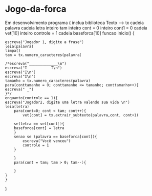 # Jogo-da-forca
Em desenvolvimento
programa
{
		inclua biblioteca Texto --> tx
	cadeia palavra 
	cadeia letra 
	inteiro tam
	inteiro cont = 0
	inteiro cont1 = 0
	cadeia vet[10]
	inteiro controle = 1
	cadeia baseforca[10]
	funcao inicio()
	{


	
	escreva("Jogador 1, digite a frase")
	leia(palavra)
	limpa()
	tam = tx.numero_caracteres(palavra)
	
	/*escreva("_____________\n")
	escreva("I           I\n")
	escreva("I\n")
	escreva("I\n")
	tamanho = tx.numero_caracteres(palavra)
	para(conttamanho = 0; conttamanho <= tamanho; conttamanho++){
	escreva(" _")
	}*/
	enquanto(controle == 1){
	escreva("Jogador2, digite uma letra valendo sua vida \n")
	leia(letra)
		para(cont=0; cont < tam; cont++){
			vet[cont] = tx.extrair_subtexto(palavra,cont, cont+1)
		
		se(letra == vet[cont]){
		baseforca[cont] = letra
		} 
		senao se (palavra == baseforca[cont]){
			escreva("Você venceu")
			controle = 1
		}
		
		}
		para(cont = tam; tam > 0; tam--){
			
		}
	}
	}
}
